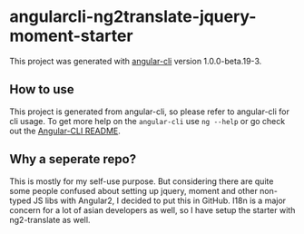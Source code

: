 # angularcli-ng2translate-jquery-moment-starter

This project was generated with [angular-cli](https://github.com/angular/angular-cli) version 1.0.0-beta.19-3.

## How to use

This project is generated from angular-cli, so please refer to angular-cli for cli usage.
To get more help on the `angular-cli` use `ng --help` or go check out the [Angular-CLI README](https://github.com/angular/angular-cli/blob/master/README.md).


## Why a seperate repo?

This is mostly for my self-use purpose. But considering there are quite some people confused about setting up jquery, moment and other non-typed JS libs with Angular2, I decided to put this in GitHub.
I18n is a major concern for a lot of asian developers as well, so I have setup the starter with ng2-translate as well.
